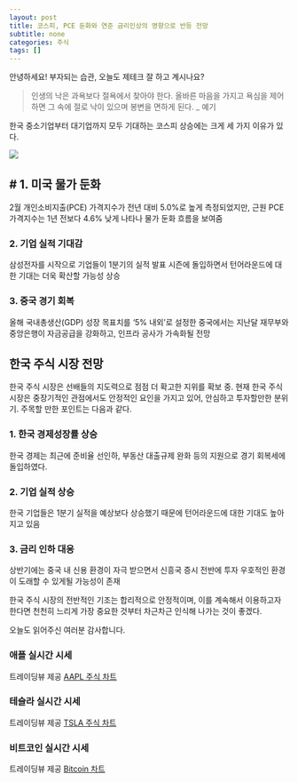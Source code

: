 ```yaml
---
layout: post
title: 코스피, PCE 둔화와 연준 금리인상의 영향으로 반등 전망
subtitle: none
categories: 주식
tags: []
---
```


안녕하세요! 부자되는 습관, 오늘도 제테크 잘 하고 계시나요?

> 인생의 낙은 과욕보다 절욕에서 찾아야 한다. 올바른 마음을 가지고 욕심을 제어하면 그 속에 절로 낙이 있으며 봉변을 면하게 된다. _ 예기




한국 중소기업부터 대기업까지 모두 기대하는 코스피 상승에는 크게 세 가지 이유가 있다. 



![](https://source.unsplash.com/800x450/?luxury)

## # 1. 미국 물가 둔화

2월 개인소비지출(PCE) 가격지수가 전년 대비 5.0%로 높게 측정되었지만, 근원 PCE 가격지수는 1년 전보다 4.6% 낮게 나타나 물가 둔화 흐름을 보여줌

### 2. 기업 실적 기대감

삼성전자를 시작으로 기업들이 1분기의 실적 발표 시즌에 돌입하면서 턴어라운드에 대한 기대는 더욱 확산할 가능성 상승

### 3. 중국 경기 회복

올해 국내총생산(GDP) 성장 목표치를 ‘5% 내외’로 설정한 중국에서는 지난달 재무부와 중앙은행이 자금공급을 강화하고, 인프라 공사가 가속화될 전망


## 한국 주식 시장 전망

한국 주식 시장은 선배들의 지도력으로 점점 더 확고한 지위를 확보 중. 현재 한국 주식 시장은 중장기적인 관점에서도 안정적인 요인을 가지고 있어, 안심하고 투자할만한 분위기. 주목할 만한 포인트는 다음과 같다.

### 1. 한국 경제성장률 상승

한국 경제는 최근에 준비율 선인하, 부동산 대출규제 완화 등의 지원으로 경기 회복세에 돌입하였다.

### 2. 기업 실적 상승

한국 기업들은 1분기 실적을 예상보다 상승했기 때문에 턴어라운드에 대한 기대도 높아지고 있음

### 3. 금리 인하 대응

상반기에는 중국 내 신용 환경이 자극 받으면서 신흥국 증시 전반에 투자 우호적인 환경이 도래할 수 있게될 가능성이 존재

한국 주식 시장의 전반적인 기조는 합리적으로 안정적이며, 이를 계속해서 이용하고자 한다면 천천히 느리게 가장 중요한 것부터 차근차근 인식해 나가는 것이 좋겠다.

오늘도 읽어주신 여러분 감사합니다.

### 애플 실시간 시세


<!-- TradingView Widget BEGIN -->
<div class="tradingview-widget-container">
  <div id="tradingview_6a264"></div>
  <div class="tradingview-widget-copyright">트레이딩뷰 제공 <a href="https://kr.tradingview.com/symbols/NASDAQ-AAPL/" rel="noopener" target="_blank"><span class="blue-text">AAPL 주식 차트</span></a></div>
  <script type="text/javascript" src="https://s3.tradingview.com/tv.js"></script>
  <script type="text/javascript">
  new TradingView.widget(
  {
  "autosize": true,
  "symbol": "NASDAQ:AAPL",
  "interval": "D",
  "timezone": "Asia/Seoul",
  "theme": "light",
  "style": "1",
  "locale": "kr",
  "toolbar_bg": "#f1f3f6",
  "enable_publishing": false,
  "hide_top_toolbar": true,
  "hide_legend": true,
  "save_image": false,
  "container_id": "tradingview_6a264"
}
  );
  </script>
</div>
<!-- TradingView Widget END -->


### 테슬라 실시간 시세


<!-- TradingView Widget BEGIN -->
<div class="tradingview-widget-container">
  <div id="tradingview_39d77"></div>
  <div class="tradingview-widget-copyright">트레이딩뷰 제공 <a href="https://kr.tradingview.com/symbols/NASDAQ-TSLA/" rel="noopener" target="_blank"><span class="blue-text">TSLA 주식 차트</span></a></div>
  <script type="text/javascript" src="https://s3.tradingview.com/tv.js"></script>
  <script type="text/javascript">
  new TradingView.widget(
  {
  "autosize": true,
  "symbol": "NASDAQ:TSLA",
  "interval": "D",
  "timezone": "Asia/Seoul",
  "theme": "light",
  "style": "1",
  "locale": "kr",
  "toolbar_bg": "#f1f3f6",
  "enable_publishing": false,
  "hide_top_toolbar": true,
  "hide_legend": true,
  "save_image": false,
  "container_id": "tradingview_39d77"
}
  );
  </script>
</div>
<!-- TradingView Widget END -->


### 비트코인 실시간 시세


<!-- TradingView Widget BEGIN -->
<div class="tradingview-widget-container">
  <div id="tradingview_3f91e"></div>
  <div class="tradingview-widget-copyright">트레이딩뷰 제공 <a href="https://kr.tradingview.com/symbols/BTCUSD/?exchange=BITSTAMP" rel="noopener" target="_blank"><span class="blue-text">Bitcoin 차트</span></a></div>
  <script type="text/javascript" src="https://s3.tradingview.com/tv.js"></script>
  <script type="text/javascript">
  new TradingView.widget(
  {
  "autosize": true,
  "symbol": "BITSTAMP:BTCUSD",
  "interval": "D",
  "timezone": "Asia/Seoul",
  "theme": "light",
  "style": "1",
  "locale": "kr",
  "toolbar_bg": "#f1f3f6",
  "enable_publishing": false,
  "hide_top_toolbar": true,
  "hide_legend": true,
  "save_image": false,
  "container_id": "tradingview_3f91e"
}
  );
  </script>
</div>
<!-- TradingView Widget END -->

